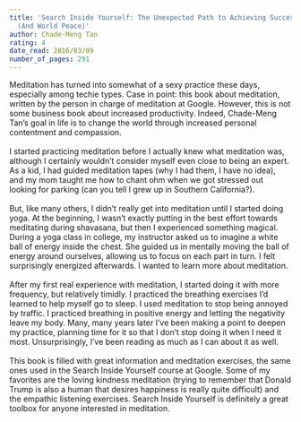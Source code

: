 ```yaml
---
title: 'Search Inside Yourself: The Unexpected Path to Achieving Success, Happiness
  (And World Peace)'
author: Chade-Meng Tan
rating: 4
date_read: 2016/03/09
number_of_pages: 291
---
```


Meditation has turned into somewhat of a sexy practice these days, especially among techie types. Case in point: this book about meditation, written by the person in charge of meditation at Google. However, this is not some business book about increased productivity. Indeed, Chade-Meng Tan’s goal in life is to change the world through increased personal contentment and compassion.<br/><br/>I started practicing meditation before I actually knew what meditation was, although I certainly wouldn’t consider myself even close to being an expert. As a kid, I had guided meditation tapes (why I had them, I have no idea), and my mom taught me how to chant ohm when we got stressed out looking for parking (can you tell I grew up in Southern California?).<br/><br/>But, like many others, I didn’t really get into meditation until I started doing yoga. At the beginning, I wasn’t exactly putting in the best effort towards meditating during shavasana, but then I experienced something magical. During a yoga class in college, my instructor asked us to imagine a white ball of energy inside the chest. She guided us in mentally moving the ball of energy around ourselves, allowing us to focus on each part in turn. I felt surprisingly energized afterwards. I wanted to learn more about meditation.<br/><br/>After my first real experience with meditation, I started doing it with more frequency, but relatively timidly. I practiced the breathing exercises I’d learned to help myself go to sleep. I used meditation to stop being annoyed by traffic. I practiced breathing in positive energy and letting the negativity leave my body. Many, many years later I’ve been making a point to deepen my practice, planning time for it so that I don’t stop doing it when I need it most. Unsurprisingly, I’ve been reading as much as I can about it as well.<br/><br/>This book is filled with great information and meditation exercises, the same ones used in the Search Inside Yourself course at Google. Some of my favorites are the loving kindness meditation (trying to remember that Donald Trump is also a human that desires happiness is really quite difficult) and the empathic listening exercises. Search Inside Yourself is definitely a great toolbox for anyone interested in meditation.